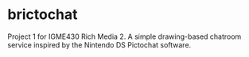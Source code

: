 # brictochat
Project 1 for IGME430 Rich Media 2. A simple drawing-based chatroom service inspired by the Nintendo DS Pictochat software.
